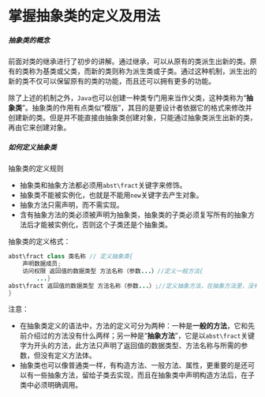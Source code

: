 # 掌握抽象类的定义及用法



##### 抽象类的概念

前面对类的继承进行了初步的讲解。通过继承，可以从原有的类派生出新的类。原有的类称为基类或父类，而新的类则称为派生类或子类。通过这种机制，派生出的新的类不仅可以保留原有的类的功能，而且还可以拥有更多的功能。

除了上述的机制之外，`Java`也可以创建一种类专门用来当作父类，这种类称为“**抽象类**”。抽象类的作用有点类似“模版”，其目的是要设计者依据它的格式来修改并创建新的类。但是并不能直接由抽象类创建对象，只能通过抽象类派生出新的类，再由它来创建对象。

##### 如何定义抽象类

抽象类的定义规则

- 抽象类和抽象方法都必须用`abst\fract`关键字来修饰。
- 抽象类不能被实例化，也就是不能用`new`关键字去产生对象。
- 抽象方法只需声明，而不需实现。
- 含有抽象方法的类必须被声明为抽象类，抽象类的子类必须复写所有的抽象方法后才能被实例化，否则这个子类还是个抽象类。

抽象类的定义格式：

```java
abst\fract class 类名称 // 定义抽象类{
	声明数据成员;
	访问权限 返回值的数据类型 方法名称（参数...）//定义一般方法{
		...}
abst\fract 返回值的数据类型 方法名称（参数...）;//定义抽象方法，在抽象方法里，没有定义方法体
}
```

注意：

- 在抽象类定义的语法中，方法的定义可分为两种：一种是**一般的方法**，它和先前介绍过的方法没有什么两样；另一种是“**抽象方法**”，它是以`abst\fract`关键字为开头的方法，此方法只声明了返回值的数据类型、方法名称与所需的参数，但没有定义方法体。
- 抽象类也可以像普通类一样，有构造方法、一般方法、属性，更重要的是还可以有一些抽象方法，留给子类去实现，而且在抽象类中声明构造方法后，在子类中必须明确调用。

